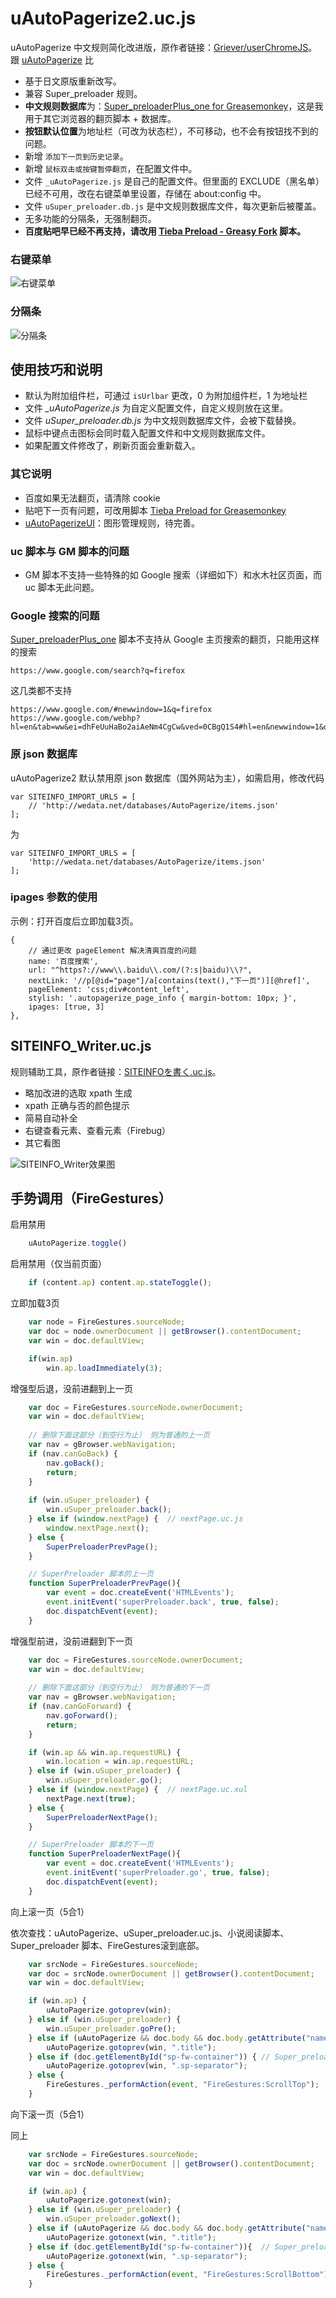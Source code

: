 uAutoPagerize2.uc.js
====================

uAutoPagerize 中文规则简化改进版，原作者链接：[Griever/userChromeJS](https://github.com/Griever/userChromeJS/tree/master/uAutoPagerize)。跟 [uAutoPagerize](../uAutoPagerize) 比

 - 基于日文原版重新改写。
 - 兼容 Super_preloader 规则。
 - **中文规则数据库**为：[Super_preloaderPlus_one for Greasemonkey](http://userscripts.org/scripts/show/178900)，这是我用于其它浏览器的翻页脚本 + 数据库。
 - **按钮默认位置**为地址栏（可改为状态栏），不可移动，也不会有按钮找不到的问题。
 - 新增 `添加下一页到历史记录`。
 - 新增 `鼠标双击或按键暂停翻页`，在配置文件中。
 - 文件 `_uAutoPagerize.js` 是自己的配置文件。但里面的 EXCLUDE（黑名单）已经不可用，改在右键菜单里设置，存储在 about:config 中。
 - 文件 `uSuper_preloader.db.js` 是中文规则数据库文件，每次更新后被覆盖。
 - 无多功能的分隔条，无强制翻页。
 - **百度贴吧早已经不再支持，请改用 [Tieba Preload - Greasy Fork](https://greasyfork.org/scripts/282-tieba-preload) 脚本。**


### 右键菜单

![右键菜单](右键菜单.png)

### 分隔条

![分隔条](分隔条.png)
	
使用技巧和说明
--------------

- 默认为附加组件栏，可通过 `isUrlbar` 更改，0 为附加组件栏，1 为地址栏
- 文件 *_uAutoPagerize.js* 为自定义配置文件，自定义规则放在这里。
- 文件 *uSuper_preloader.db.js* 为中文规则数据库文件，会被下载替换。
- 鼠标中键点击图标会同时载入配置文件和中文规则数据库文件。
- 如果配置文件修改了，刷新页面会重新载入。

### 其它说明

- 百度如果无法翻页，请清除 cookie
- 贴吧下一页有问题，可改用脚本 [Tieba Preload for Greasemonkey](http://userscripts.org/scripts/show/423917)
- [uAutoPagerizeUI](uAutoPagerizeUI)：图形管理规则，待完善。

### uc 脚本与 GM 脚本的问题

- GM 脚本不支持一些特殊的如 Google 搜索（详细如下）和水木社区页面，而 uc 脚本无此问题。

### Google 搜索的问题

[Super_preloaderPlus_one](http://userscripts.org/scripts/show/178900) 脚本不支持从 Google 主页搜索的翻页，只能用这样的搜索

	https://www.google.com/search?q=firefox

这几类都不支持

	https://www.google.com/#newwindow=1&q=firefox
	https://www.google.com/webhp?hl=en&tab=ww&ei=dhFeUuHaBo2aiAeNm4CgCw&ved=0CBgQ1S4#hl=en&newwindow=1&q=firefox

### 原 json 数据库

uAutoPagerize2 默认禁用原 json 数据库（国外网站为主），如需启用，修改代码

	var SITEINFO_IMPORT_URLS = [
	    // 'http://wedata.net/databases/AutoPagerize/items.json'
	];
为

	var SITEINFO_IMPORT_URLS = [
	    'http://wedata.net/databases/AutoPagerize/items.json'
	];

### ipages 参数的使用

示例：打开百度后立即加载3页。

    {
        // 通过更改 pageElement 解决清爽百度的问题
        name: '百度搜索',
        url: "^https?://www\\.baidu\\.com/(?:s|baidu)\\?",
        nextLink: '//p[@id="page"]/a[contains(text(),"下一页")][@href]',
        pageElement: 'css;div#content_left',
        stylish: '.autopagerize_page_info { margin-bottom: 10px; }',
        ipages: [true, 3]
    },


SITEINFO_Writer.uc.js
--------------------

规则辅助工具，原作者链接：[SITEINFOを書く.uc.js](https://gist.github.com/Griever/1044551)。

- 略加改进的选取 xpath 生成
- xpath 正确与否的颜色提示
- 简易自动补全
- 右键查看元素、查看元素（Firebug）
- 其它看图

![SITEINFO_Writer效果图](SITEINFO_Writer.jpg)


手势调用（FireGestures）
-----------------------

启用禁用

```js
	uAutoPagerize.toggle()
```

启用禁用（仅当前页面）

```js
	if (content.ap) content.ap.stateToggle();
```

立即加载3页

```js
	var node = FireGestures.sourceNode;
	var doc = node.ownerDocument || getBrowser().contentDocument;
	var win = doc.defaultView;

	if(win.ap)
	    win.ap.loadImmediately(3);
```

增强型后退，没前进翻到上一页

```js
	var doc = FireGestures.sourceNode.ownerDocument;
	var win = doc.defaultView;
	
	// 删除下面这部分（到空行为止） 则为普通的上一页
	var nav = gBrowser.webNavigation;
	if (nav.canGoBack) {
	    nav.goBack();
	    return;
	}
	
	if (win.uSuper_preloader) {
		win.uSuper_preloader.back();
	} else if (window.nextPage) {  // nextPage.uc.js
		window.nextPage.next();
	} else {
		SuperPreloaderPrevPage();
	}

	// SuperPreloader 脚本的上一页
	function SuperPreloaderPrevPage(){
	    var event = doc.createEvent('HTMLEvents');
	    event.initEvent('superPreloader.back', true, false);
	    doc.dispatchEvent(event);
	}
```

增强型前进，没前进翻到下一页

```js
	var doc = FireGestures.sourceNode.ownerDocument;
	var win = doc.defaultView;
	
	// 删除下面这部分（到空行为止） 则为普通的下一页
	var nav = gBrowser.webNavigation;
	if (nav.canGoForward) {
	    nav.goForward();
	    return;
	}

	if (win.ap && win.ap.requestURL) {
	    win.location = win.ap.requestURL;
	} else if (win.uSuper_preloader) {
	    win.uSuper_preloader.go();
	} else if (window.nextPage) {  // nextPage.uc.xul
	    nextPage.next(true);
	} else {
		SuperPreloaderNextPage();
	}

	// SuperPreloader 脚本的下一页
	function SuperPreloaderNextPage(){
	    var event = doc.createEvent('HTMLEvents');
	    event.initEvent('superPreloader.go', true, false);
	    doc.dispatchEvent(event);
	}
```

向上滚一页（5合1）

依次查找：uAutoPagerize、uSuper_preloader.uc.js、小说阅读脚本、Super_preloader 脚本、FireGestures滚到底部。

```js
	var srcNode = FireGestures.sourceNode;
	var doc = srcNode.ownerDocument || getBrowser().contentDocument;
	var win = doc.defaultView;

	if (win.ap) {
	    uAutoPagerize.gotoprev(win);
	} else if (win.uSuper_preloader) {
	    win.uSuper_preloader.goPre();
	} else if (uAutoPagerize && doc.body && doc.body.getAttribute("name") == "MyNovelReader") { // 小说阅读脚本
	    uAutoPagerize.gotoprev(win, ".title");
	} else if (doc.getElementById("sp-fw-container")) { // Super_preloader 脚本版
	    uAutoPagerize.gotoprev(win, ".sp-separator");
	} else {
	    FireGestures._performAction(event, "FireGestures:ScrollTop");
	}
```

向下滚一页（5合1）

同上

```js
	var srcNode = FireGestures.sourceNode;
	var doc = srcNode.ownerDocument || getBrowser().contentDocument;
	var win = doc.defaultView;

	if (win.ap) {
	    uAutoPagerize.gotonext(win);
	} else if (win.uSuper_preloader) {
	    win.uSuper_preloader.goNext();
	} else if (uAutoPagerize && doc.body && doc.body.getAttribute("name") == "MyNovelReader") { // 小说阅读脚本
	    uAutoPagerize.gotonext(win, ".title");
	} else if (doc.getElementById("sp-fw-container")){  // Super_preloader 脚本版
	    uAutoPagerize.gotonext(win, ".sp-separator");
	} else {
	    FireGestures._performAction(event, "FireGestures:ScrollBottom");
	}
```